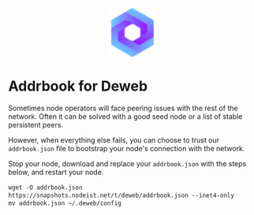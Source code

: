 <p align="center">
  <img height="100" height="auto" src="https://raw.githubusercontent.com/Nodeist/Kurulumlar/main/logos/deweb.png">
</p>


# Addrbook for Deweb

Sometimes node operators will face peering issues with the rest of the network. Often it can be solved with a good seed node or a list of stable persistent peers.

However, when everything else fails, you can choose to trust our `addrbook.json` file to bootstrap your node's connection with the network.

Stop your node, download and replace your `addrbook.json` with the steps below, and restart your node.


```
wget -O addrbook.json https://snapshots.nodeist.net/t/deweb/addrbook.json --inet4-only
mv addrbook.json ~/.deweb/config
```
